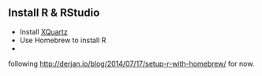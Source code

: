 ## Install R & RStudio

* Install [XQuartz](http://xquartz.macosforge.org/landing/)
* Use Homebrew to install R
* 

following http://derjan.io/blog/2014/07/17/setup-r-with-homebrew/ for now.